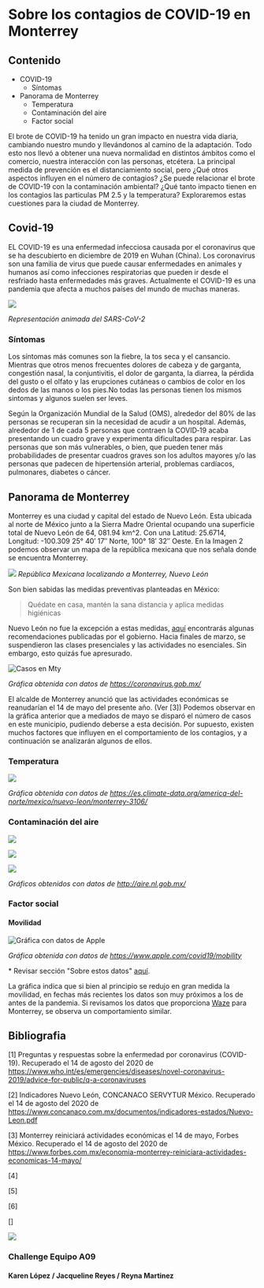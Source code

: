 Sobre los contagios de COVID-19 en Monterrey
===================

## Contenido
- COVID-19
  * Síntomas
- Panorama de Monterrey
  * Temperatura
  * Contaminación del aire
  * Factor social

El brote de COVID-19 ha tenido un gran impacto en nuestra vida diaria, cambiando nuestro mundo y llevándonos al camino de la adaptación. Todo esto nos llevó a obtener una nueva normalidad en distintos ámbitos como el comercio, nuestra interacción con las personas, etcétera. La principal medida de prevención es el distanciamiento social, pero ¿Qué otros aspectos influyen en el número de contagios? ¿Se puede relacionar el brote de COVID-19 con la contaminación ambiental? ¿Qué tanto impacto tienen en los contagios las particulas PM 2.5 y la temperatura? Exploraremos estas cuestiones para la ciudad de Monterrey.

## Covid-19

EL COVID-19 es una enfermedad infecciosa causada por el coronavirus que se ha descubierto en diciembre de 2019 en Wuhan (China). Los coronavirus son una familia de virus que puede causar enfermedades en animales y humanos así como infecciones respiratorias que pueden ir desde el resfriado hasta enfermedades más graves. Actualmente el COVID-19 es una pandemia que afecta a muchos países del mundo de muchas maneras.

![](https://raw.githubusercontent.com/k488-bit/Challenge_CdeCMx/gh-pages/Images/Coronavirus.gif)

*Representación animada del SARS-CoV-2*

### Síntomas

Los síntomas más comunes son la fiebre, la tos seca y el cansancio. Mientras que otros menos frecuentes dolores de cabeza y de garganta, congestión nasal, la conjuntivitis, el dolor de garganta, la diarrea, la pérdida del gusto o el olfato y las erupciones cutáneas o cambios de color en los dedos de las manos o los pies.No todas las personas tienen los mismos sintomas y algunos suelen ser leves. 

Según la Organización Mundial de la Salud (OMS), alrededor del 80% de las personas se recuperan sin la necesidad de acudir a un hospital. Además, alrededor de 1 de cada 5 personas que contraen la COVID‑19 acaba presentando un cuadro grave y experimenta dificultades para respirar. Las personas que son más vulnerables, o bien, que pueden tener más probabilidades de presentar cuadros graves son los adultos mayores y/o las personas que padecen de hipertensión arterial, problemas cardíacos, pulmonares, diabetes o cáncer.


## Panorama de Monterrey

Monterrey es una ciudad y capital del estado de Nuevo León. Esta ubicada al norte de México junto a la Sierra Madre Oriental ocupando una superficie total de Nuevo León de 64, 081.94 km^2. Con una Latitud: 25.6714, Longitud: -100.309 25° 40′ 17″ Norte, 100° 18′ 32″ Oeste. En la Imagen 2 podemos observar un mapa de la república mexicana que nos señala donde se encuentra Monterrey.

![](https://raw.githubusercontent.com/k488-bit/Challenge_CdeCMx/gh-pages/Images/117645984_681250895804238_3205561972497632758_n.png)
*República Mexicana localizando a Monterrey, Nuevo León*

Son bien sabidas las medidas preventivas planteadas en México:
> Quédate en casa, mantén la sana distancia y aplica medidas higiénicas

Nuevo León no fue la excepción a estas medidas, [aquí](https://www.nl.gob.mx/publicaciones/cuales-son-las-medidas-de-prevencion-por-covid-19) encontrarás algunas recomendaciones publicadas por el gobierno. Hacia finales de marzo, se suspendieron las clases presenciales y las actividades no esenciales. Sin embargo, esto quizás fue apresurado.

![Casos en Mty](https://raw.githubusercontent.com/k488-bit/Challenge_CdeCMx/master/Images/Figura_Casos_Monterrey.png)

*Gráfica obtenida con datos de <https://coronavirus.gob.mx/>*

El alcalde de Monterrey anunció que las actividades económicas se reanudarían el 14 de mayo del presente año. (Ver [3]) Podemos observar en la gráfica anterior que a mediados de mayo se disparó el número de casos en este municipio, pudiendo deberse a esta decisión. Por supuesto, existen muchos factores que influyen en el comportamiento de los contagios, y a continuación se analizarán algunos de ellos.

### Temperatura

![](https://raw.githubusercontent.com/k488-bit/Challenge_CdeCMx/master/Images/Figura_Climatologia_Mty.png)

*Gráfica obtenida con datos de <https://es.climate-data.org/america-del-norte/mexico/nuevo-leon/monterrey-3106/>*

### Contaminación del aire

![](https://raw.githubusercontent.com/k488-bit/Challenge_CdeCMx/master/Images/pollutants_raw.png)

![](https://raw.githubusercontent.com/k488-bit/Challenge_CdeCMx/master/Images/daily_mean_pollutants.png)

![](https://raw.githubusercontent.com/k488-bit/Challenge_CdeCMx/master/Images/daily_max_pollutants.png)

*Gráficos obtenidos con datos de <http://aire.nl.gob.mx/>*


### Factor social

#### Movilidad

![Gráfica con datos de Apple](https://raw.githubusercontent.com/k488-bit/Challenge_CdeCMx/master/Images/Figura_Mobility_Apple.png)

*Gráfica obtenida con datos de <https://www.apple.com/covid19/mobility>*

\* Revisar sección "Sobre estos datos" [aquí](https://www.apple.com/covid19/mobility).

La gráfica indica que si bien al principio se redujo en gran medida la movilidad, en fechas más recientes los datos son muy próximos a los de antes de la pandemia. Si revisamos los datos que proporciona [Waze](https://www.waze.com/es/covid19) para Monterrey, se observa un comportamiento similar.


## Bibliografia

\[1] Preguntas y respuestas sobre la enfermedad por coronavirus (COVID-19). Recuperado el 14 de agosto del 2020 de <https://www.who.int/es/emergencies/diseases/novel-coronavirus-2019/advice-for-public/q-a-coronaviruses>

\[2] Indicadores Nuevo León, CONCANACO SERVYTUR México. Recuperado el 14 de agosto del 2020 de <https://www.concanaco.com.mx/documentos/indicadores-estados/Nuevo-Leon.pdf>

\[3] Monterrey reiniciará actividades económicas el 14 de mayo, Forbes México. Recuperado el 14 de agosto del 2020 de <https://www.forbes.com.mx/economia-monterrey-reiniciara-actividades-economicas-14-mayo/>

\[4]

\[5]

\[6]

\[]



![](https://raw.githubusercontent.com/k488-bit/Challenge_CdeCMx/master/Images/Logo-Clubes-Negro.png)

### Challenge Equipo A09

#### Karen López / Jacqueline Reyes / Reyna Martinez

